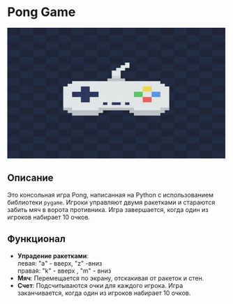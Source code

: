 # Pong Game

<img src="image.png" alt="Alt text" width="500" height="300">

## Описание

Это консольная игра Pong, написанная на Python с использованием библиотеки `pygame`. Игроки управляют двумя ракетками и стараются забить мяч в ворота противника. Игра завершается, когда один из игроков набирает 10 очков.

## Функционал

- **Упрадение ракетками**:<br>
  левая: "a" - вверх, "z" -вниз <br>
  правая: "k" - вверх , "m" - вниз
- **Мяч**: Перемещается по экрану, отскакивая от ракеток и стен.
- **Счет**: Подсчитываются очки для каждого игрока. Игра заканчивается, когда один из игроков набирает 10 очков.

